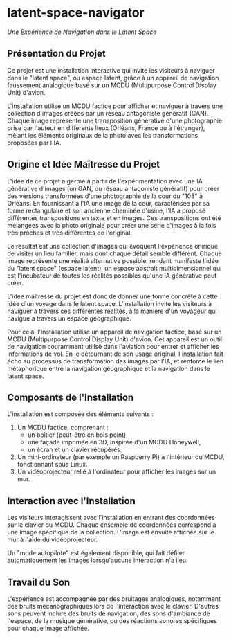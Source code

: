 # latent-space-navigator

_Une Expérience de Navigation dans le Latent Space_

## Présentation du Projet

Ce projet est une installation interactive qui invite les visiteurs à naviguer dans le "latent space", ou espace latent, grâce à un appareil de navigation faussement analogique basé sur un MCDU (Multipurpose Control Display Unit) d'avion.

L'installation utilise un MCDU factice pour afficher et naviguer à travers une collection d'images créées par un réseau antagoniste génératif (GAN). Chaque image représente une transposition générative d'une photographie prise par l'auteur en differents lieux (Orléans, France ou à l'étranger), mêlant les éléments originaux de la photo avec les transformations proposées par l'IA.

## Origine et Idée Maîtresse du Projet

L'idée de ce projet a germé à partir de l'expérimentation avec une IA générative d'images (un GAN, ou réseau antagoniste génératif) pour créer des versions transformées d'une photographie de la cour du "108" à Orléans. En fournissant à l'IA une image de la cour, caractérisée par sa forme rectangulaire et son ancienne cheminée d'usine, l'IA a proposé différentes transpositions en texte et en images. Ces transpositions ont été mélangées avec la photo originale pour créer une série d'images à la fois très proches et très différentes de l'original.

Le résultat est une collection d'images qui évoquent l'expérience onirique de visiter un lieu familier, mais dont chaque détail semble différent. Chaque image représente une réalité alternative possible, rendant manifeste l'idée du "latent space" (espace latent), un espace abstrait multidimensionnel qui est l'incubateur de toutes les réalités possibles qu'une IA générative peut créer.

L'idée maîtresse du projet est donc de donner une forme concrète à cette idée d'un voyage dans le latent space. L'installation invite les visiteurs à naviguer à travers ces différentes réalités, à la manière d'un voyageur qui navigue à travers un espace géographique. 

Pour cela, l'installation utilise un appareil de navigation factice, basé sur un MCDU (Multipurpose Control Display Unit) d'avion. Cet appareil est un outil de navigation couramment utilisé dans l'aviation pour entrer et afficher les informations de vol. En le détournant de son usage original, l'installation fait écho au processus de transformation des images par l'IA, et renforce le lien métaphorique entre la navigation géographique et la navigation dans le latent space.

## Composants de l'Installation

L'installation est composée des éléments suivants :

1. Un MCDU factice, comprenant :
   - un boîtier (peut-être en bois peint),
   - une façade imprimée en 3D, inspirée d'un MCDU Honeywell,
   - un écran et un clavier récupérés.
2. Un mini-ordinateur (par exemple un Raspberry Pi) à l'intérieur du MCDU, fonctionnant sous Linux.
3. Un vidéoprojecteur relié à l'ordinateur pour afficher les images sur un mur.

## Interaction avec l'Installation

Les visiteurs interagissent avec l'installation en entrant des coordonnées sur le clavier du MCDU. Chaque ensemble de coordonnées correspond à une image spécifique de la collection. L'image est ensuite affichée sur le mur à l'aide du vidéoprojecteur.

Un "mode autopilote" est également disponible, qui fait défiler automatiquement les images lorsqu'aucune interaction n'a lieu.

## Travail du Son

L'expérience est accompagnée par des bruitages analogiques, notamment des bruits mécanographiques lors de l'interaction avec le clavier. D'autres sons peuvent inclure des bruits de navigation, des sons d'ambiance de l'espace, de la musique générative, ou des réactions sonores spécifiques pour chaque image affichée.
